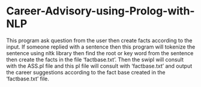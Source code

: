 # Career-Advisory-using-Prolog-with-NLP
This program ask question from the user then create facts according to the input. If
someone replied with a sentence then this program will tokenize the sentence using nltk
library then find the root or key word from the sentence then create the facts in the file
‘factbase.txt’. Then the swipl will consult with the ASS.pl file and this pl file will consult with
‘factbase.txt’ and output the career suggestions according to the fact base created in the
‘factbase.txt’ file.
